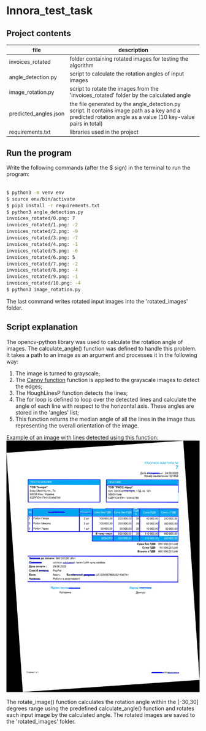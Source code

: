 # Innora_test_task

## Project contents 
|file             |description
|-----------------|------------------------------------------------------------|
|invoices_rotated | folder containing rotated images for testing the algorithm|
|angle_detection.py | script to calculate the rotation angles of input images|
|image_rotation.py | script to rotate the images from the 'invoices_rotated' folder by the calculated angle|
|predicted_angles.json | the file generated by the angle_detection.py script. It contains image path as a key and a predicted rotation angle as a value (10 key-value pairs in total)|
|requirements.txt | libraries used in the project|

## Run the program 

Write the following commands (after the $ sign) in the terminal to run the program:<br>
```bash

$ python3 -m venv env
$ source env/bin/activate
$ pip3 install -r requirements.txt
$ python3 angle_detection.py
invoices_rotated/0.png: 7
invoices_rotated/1.png: -2
invoices_rotated/2.png: -9
invoices_rotated/3.png: -7
invoices_rotated/4.png: -1
invoices_rotated/5.png: -6
invoices_rotated/6.png: 5
invoices_rotated/7.png: -2
invoices_rotated/8.png: -4
invoices_rotated/9.png: -1
invoices_rotated/10.png: -4
$ python3 image_rotation.py
```
The last command writes rotated input images into the 'rotated_images' folder.

## Script explanation
The opencv-python library was used to calculate the rotation angle of images. The calculate_angle() function was defined to handle this problem. It takes a path to an image as an argument and processes it in the following way:
1. The image is turned to grayscale;
2. The <a href='https://www.geeksforgeeks.org/python-opencv-canny-function/'> Canny function</a> function is applied to the grayscale images to detect the edges;
3. The HoughLinesP function detects the lines;
4. The for loop is defined to loop over the detected lines and calculate the angle of each line with respect to the horizontal axis. These angles are stored in the 'angles' list;
5. This function returns the median angle of all the lines in the image thus representing the overall orientation of the image.<br>

Example of an image with lines detected using this function:
![image](lines_detected.jpg)

The rotate_image() function calculates the rotation angle within the [-30,30] degrees range using the predefined calculate_angle() function and rotates each input image by the calculated angle. The rotated images are saved to the 'rotated_images' folder.
